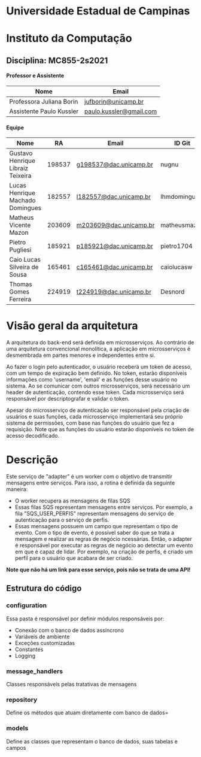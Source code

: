 # Universidade Estadual de Campinas
# Instituto da Computação

## Disciplina: MC855-2s2021

#### Professor e Assistente

| Nome                     | Email                   |
| ------------------------ | ------------------------|
| Professora Juliana Borin | jufborin@unicamp.br     |
| Assistente Paulo Kussler | paulo.kussler@gmail.com |

#### Equipe

| Nome               | RA               | Email                  | ID Git                |
| ------------------ | ---------------- | ---------------------- |---------------------- |
| Gustavo Henrique Libraiz Teixeira                   | 198537                 | g198537@dac.unicamp.br                     |   nugnu                    |
| Lucas Henrique Machado Domingues                   | 182557                 | l182557@dac.unicamp.br                    |   lhmdomingues                   ||                    |                  |                        |                       |
| Matheus Vicente Mazon                   | 203609                | m203609@dac.unicamp.br                     |   matheusmazon                    |
| Pietro Pugliesi                   | 185921               | p185921@dac.unicamp.br                     |   pietro1704                   |
| Caio Lucas Silveira de Sousa                  | 165461                | c165461@dac.unicamp.br                     |   caiolucasw                    |
| Thomas Gomes Ferreira                  | 224919                | t224919@dac.unicamp.br                     |   Desnord                   |


# Visão geral da arquitetura

A arquitetura do back-end será definida em microsserviços. Ao contrário de uma arquitetura convencional monolítica, a aplicação em microsserviços é desmembrada em partes menores e independentes entre si.

Ao fazer o login pelo autenticador, o usuário receberá um token de acesso, com um tempo de expiração bem definido. No token, estarão disponíveis informações como 'username', 'email' e as funções desse usuário no sistema. Ao se comunicar com outros microsserviços, será necessário um header de autenticação, contendo esse token. Cada microsserviço será responsável por descriptografar e validar o token. 

Apesar do microsserviço de autenticação ser responsável pela criação de usuários e suas funções, cada microsserviço implementará seu próprio sistema de permissões, com base nas funções do usuário que fez a requisição. Note que as funções do usuário estarão disponíveis no token de acesso decodificado.

# Descrição

Este serviço de "adapter" é um worker com o objetivo de transmitir mensagens entre serviços.
Para isso, a rotina é definida da seguinte maneira:

- O worker recupera as mensagens de filas SQS
- Essas filas SQS representam mensagens entre serviços. Por exemplo, a fila "SQS_USER_PERFIS" representam mensagens do serviço de autenticação
para o serviço de perfis. 
- Essas mensagens possuem um campo que representam o tipo de evento. Com o tipo de evento, é possível saber do que se trata a mensagem e realizar as regras de negócio ncessárias. Então, o adapter é responsável por executar as regras de negócio ao detectar um evento em que é capaz de lidar. Por exemplo, na criação de perfis, é criado um perfil para o usuário que acabara de ser criado.

**Note que não há um link para esse serviço, pois não se trata de uma API!**

## Estrutura do código

### configuration

Essa pasta é responsável por definir módulos responsáveis por: 

- Conexão com o banco de dados assíncrono
- Variáveis de ambiente
- Exceções customizadas
- Constantes
- Logging

### message_handlers

Classes responsáveis pelas tratativas de mensagens

### repository

Define os métodos que atuam diretamente com banco de dados=

### models

Define as classes que representam o banco de dados, suas tabelas e campos

